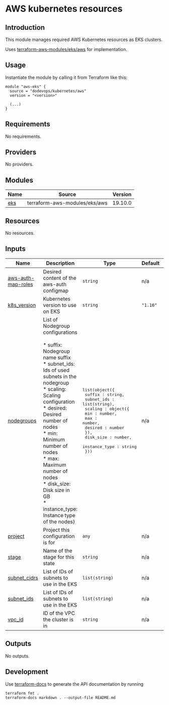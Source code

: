 # AWS kubernetes resources

## Introduction

This module manages required AWS Kubernetes resources as EKS clusters.

Uses [terraform-aws-modules/eks/aws](https://registry.terraform.io/modules/terraform-aws-modules/eks/aws) for implementation.

## Usage

Instantiate the module by calling it from Terraform like this:

```hcl
module "aws-eks" {
  source = "dodevops/kubernetes/aws"
  version = "<version>"
  
  (...)
}
```

<!-- BEGIN_TF_DOCS -->
## Requirements

No requirements.

## Providers

No providers.

## Modules

| Name | Source | Version |
|------|--------|---------|
| <a name="module_eks"></a> [eks](#module\_eks) | terraform-aws-modules/eks/aws | 19.10.0 |

## Resources

No resources.

## Inputs

| Name | Description | Type | Default | Required |
|------|-------------|------|---------|:--------:|
| <a name="input_aws-auth-map-roles"></a> [aws-auth-map-roles](#input\_aws-auth-map-roles) | Desired content of the aws-auth configmap | `string` | n/a | yes |
| <a name="input_k8s_version"></a> [k8s\_version](#input\_k8s\_version) | Kubernetes version to use on EKS | `string` | `"1.16"` | no |
| <a name="input_nodegroups"></a> [nodegroups](#input\_nodegroups) | List of Nodegroup configurations<br><br>* suffix: Nodegroup name suffix<br>* subnet\_ids: Ids of used subnets in the nodegroup<br>* scaling: Scaling configuration<br>  * desired: Desired number of nodes<br>  * min: Minimum number of nodes<br>  * max: Maximum number of nodes<br>* disk\_size: Disk size in GB<br>* instance\_type: Instance type of the nodes} | <pre>list(object({<br>    suffix : string,<br>    subnet_ids : list(string),<br>    scaling : object({<br>      min : number,<br>      max : number,<br>      desired : number<br>    }),<br>    disk_size : number,<br>    instance_type : string<br>  }))</pre> | n/a | yes |
| <a name="input_project"></a> [project](#input\_project) | Project this configuration is for | `any` | n/a | yes |
| <a name="input_stage"></a> [stage](#input\_stage) | Name of the stage for this state | `string` | n/a | yes |
| <a name="input_subnet_cidrs"></a> [subnet\_cidrs](#input\_subnet\_cidrs) | List of IDs of subnets to use in the EKS | `list(string)` | n/a | yes |
| <a name="input_subnet_ids"></a> [subnet\_ids](#input\_subnet\_ids) | List of IDs of subnets to use in the EKS | `list(string)` | n/a | yes |
| <a name="input_vpc_id"></a> [vpc\_id](#input\_vpc\_id) | ID of the VPC the cluster is in | `string` | n/a | yes |

## Outputs

No outputs.
<!-- END_TF_DOCS -->

## Development

Use [terraform-docs](https://terraform-docs.io/) to generate the API documentation by running

    terraform fmt .
    terraform-docs markdown . --output-file README.md
